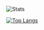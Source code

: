 ![Stats](https://github-readme-stats.vercel.app/api?username=PaulvonRedmont&show_icons=true&theme=radical)


[![Top Langs](https://github-readme-stats.vercel.app/api/top-langs/?username=PaulvonRedmont)](https://github.com/PaulvonRedmont/github-readme-stats)
